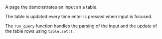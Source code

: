 A page the demonstrates an input an a table. 

The table is updated every time enter is pressed when input is focused.

The `run_query` function handles the parsing of the input and the update of the table rows using `table.set()`.
 